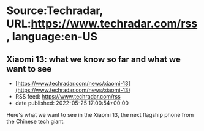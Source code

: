# Source:Techradar, URL:https://www.techradar.com/rss, language:en-US

## Xiaomi 13: what we know so far and what we want to see
 - [https://www.techradar.com/news/xiaomi-13](https://www.techradar.com/news/xiaomi-13)
 - RSS feed: https://www.techradar.com/rss
 - date published: 2022-05-25 17:00:54+00:00

Here's what we want to see in the Xiaomi 13, the next flagship phone from the Chinese tech giant.

